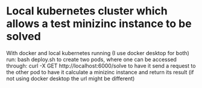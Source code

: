 # Local kubernetes cluster which allows a test minizinc instance to be solved

With docker and local kubernetes running (I use docker desktop for both) run:
bash deploy.sh
to create two pods, where one can be accessed through:
curl -X GET http://localhost:6000/solve
to have it send a request to the other pod to have it calculate a minizinc instance and return its result (if not using docker desktop the url might be different)
